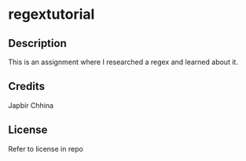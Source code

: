 # regextutorial

## Description
This is an assignment where I researched a regex and learned about it.

## Credits 
Japbir Chhina

## License
Refer to license in repo
